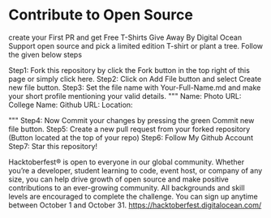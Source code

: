 # Contribute to Open Source
create your First PR and get Free T-Shirts Give Away By Digital Ocean
Support open source and pick a limited edition T-shirt or plant a tree.
Follow the given below steps 

Step1: Fork this repository by click the Fork button in the top right of this page or simply click here.
Step2: Click on Add File button and select Create new file button.
Step3: Set the file name with Your-Full-Name.md and make your short profile mentioning your valid details.
"""
Name:
Photo URL:
College Name:
Github URL:
Location:

"""
Step4: Now Commit your changes by pressing the green Commit new file button.
Step5: Create a new pull request from your forked repository (Button located at the top of your repo)
Step6: Follow My Github Account
Step7: Star this repository!

Hacktoberfest® is open to everyone in our global community. Whether you’re a developer, student learning to code, event host, or company of any size, you can help drive growth of open source and make positive contributions to an ever-growing community. All backgrounds and skill levels are encouraged to complete the challenge.
You can sign up anytime between October 1 and October 31.
https://hacktoberfest.digitalocean.com/
